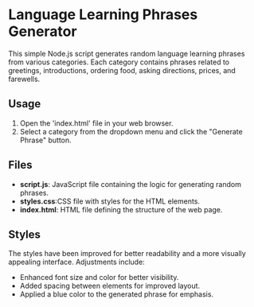 # Language Learning Phrases Generator

This simple Node.js script generates random language learning phrases from various categories. Each category contains phrases related to greetings, introductions, ordering food, asking directions, prices, and farewells.

## Usage 

1. Open the 'index.html' file in your web browser.
2. Select a category from the dropdown menu and click the "Generate Phrase" button.

## Files

+ **script.js**: JavaScript file containing the logic for generating random phrases.
+ **styles.css**:CSS file with styles for the HTML elements.
+ **index.html**: HTML file defining the structure of the web page.

## Styles

The styles have been improved for better readability and a more visually appealing interface. Adjustments include:

+ Enhanced font size and color for better visibility.
+ Added spacing between elements for improved layout.
+ Applied a blue color to the generated phrase for emphasis.
